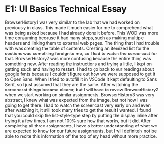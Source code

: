 <head>
<h1>E1: UI Basics Technical Essay</h1>
</head>


BrowserHistory1 was very similar to the lab that we had worked on previously in class. This made it much easier for me to comprehend what was being asked because I had already done it before. This WOD was more time consuming because it had many steps, such as making multiple headers and linking them to external web pages. The thing that I had trouble with was creating the table of contents. Creating an itemized list for the sections was something foreign to me, so I had to watch the screencast for that. BrowserHistory2 was more confusing because the entire thing was something new. After reading the instructions and trying a little, I kept on getting stuck and having to restart. I had to go back to our readings about google fonts because I couldn’t figure out how we were supposed to get it to Open Sans. When I tried to autofill it in VSCode it kept defaulting to Sans Serif, so I just assumed that they are the same. After watching the screencast things became clearer, but I will have to review BrowserHistory2 when we start working on similar assignments. BrowserHistory3 was very abstract, I knew what was expected from the image, but not how I was going to get there. I had to watch the screencast very early on and even after watching it, it still took many tries to get the result I wanted. I found that you could skip the list-style-type step by putting the display inline after trying it a few times. I am not 100% sure how that works, but it did. After completing all three assignments, I have a better understanding of what we are expected to know for our future assignments, but I will definitely not be able to recite this information off the top of my head without more practice.

